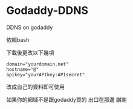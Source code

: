 # Godaddy-DDNS
DDNS on godaddy

依賴bash


下載後更改以下幾項
```
domain="yourdomain.net"
hostname="@"
apikey="yourAPIkey:APIsecret"
```
改成自己的資料即可使用



如果你的網域不是跟godaddy買的
出口在那邊 謝謝
